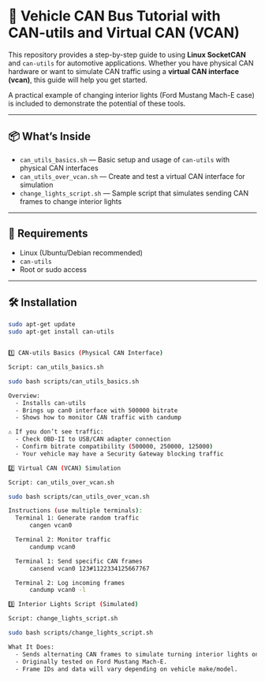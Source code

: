 # 🚗 Vehicle CAN Bus Tutorial with CAN-utils and Virtual CAN (VCAN)

This repository provides a step-by-step guide to using **Linux SocketCAN** and `can-utils` for automotive applications. Whether you have physical CAN hardware or want to simulate CAN traffic using a **virtual CAN interface (vcan)**, this guide will help you get started. 

A practical example of changing interior lights (Ford Mustang Mach-E case) is included to demonstrate the potential of these tools.

---

## 📦 What’s Inside

- `can_utils_basics.sh` — Basic setup and usage of `can-utils` with physical CAN interfaces
- `can_utils_over_vcan.sh` — Create and test a virtual CAN interface for simulation
- `change_lights_script.sh` — Sample script that simulates sending CAN frames to change interior lights

---

## 🧰 Requirements

- Linux (Ubuntu/Debian recommended)
- `can-utils`
- Root or sudo access

---

## 🛠️ Installation

```bash
sudo apt-get update
sudo apt-get install can-utils


1️⃣ CAN-utils Basics (Physical CAN Interface)

Script: can_utils_basics.sh

sudo bash scripts/can_utils_basics.sh

Overview:
  - Installs can-utils
  - Brings up can0 interface with 500000 bitrate
  - Shows how to monitor CAN traffic with candump

⚠️ If you don’t see traffic:
  - Check OBD-II to USB/CAN adapter connection
  - Confirm bitrate compatibility (500000, 250000, 125000)
  - Your vehicle may have a Security Gateway blocking traffic

2️⃣ Virtual CAN (VCAN) Simulation

Script: can_utils_over_vcan.sh

sudo bash scripts/can_utils_over_vcan.sh

Instructions (use multiple terminals):
  Terminal 1: Generate random traffic
      cangen vcan0

  Terminal 2: Monitor traffic
      candump vcan0

  Terminal 1: Send specific CAN frames
      cansend vcan0 123#1122334125667767

  Terminal 2: Log incoming frames
      candump vcan0 -l

3️⃣ Interior Lights Script (Simulated)

Script: change_lights_script.sh

sudo bash scripts/change_lights_script.sh

What It Does:
  - Sends alternating CAN frames to simulate turning interior lights on/off in a loop.
  - Originally tested on Ford Mustang Mach-E.
  - Frame IDs and data will vary depending on vehicle make/model.
